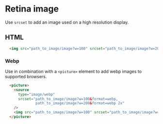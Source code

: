 # Retina image

Use `srcset` to add an image used on a high resolution display.

## HTML

```html
  <img src="path_to_image/image?w=100" srcset="path_to_image/image?w=200 2x" alt="" />
```

### Webp

Use in combination with a `<picture>` element to add webp images to supported browsers.

```html
  <picture>
    <source
      type="image/webp"
      srcset="path_to_image/image?w=100&format=webp,
              path_to_image/image?w=200&format=webp 2x"
    />
    <img src="path_to_image/image?w=100" srcset="path_to_image/image?w=200 2x" alt="" />
  </picture>
```
